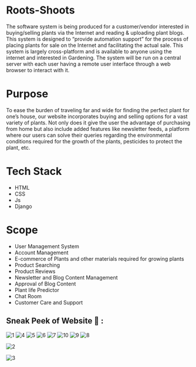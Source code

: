 # Roots-Shoots
The software system is being produced for a customer/vendor interested in buying/selling 
plants via the Internet and reading & uploading plant blogs. This system is designed to 
“provide automation support” for the process of placing plants for sale on the Internet and 
facilitating the actual sale. This system is largely cross-platform and is available to anyone 
using the internet and interested in Gardening. The system will be run on a central server 
with each user having a remote user interface through a web browser to interact with it. 

# Purpose
To ease the burden of traveling far and wide for finding the perfect plant for one’s house, 
our website incorporates buying and selling options for a vast variety of plants. Not only 
does it give the user the advantage of purchasing from home but also include added 
features like newsletter feeds, a platform where our users can solve their queries regarding 
the environmental conditions required for the growth of the plants, pesticides to protect the
plant, etc.


# Tech Stack
<ul>
  <li>HTML</li>
  <li>CSS</li>
  <li>Js</li>
  <li>Django</li>
</ul>

# Scope
<ul>
  <li>User Management System</li>
  <li>Account Management</li>
  <li>E-commerce of Plants and other materials required for growing plants</li>
  <li>Product Searching</li>
  <li>Product Reviews</li>
  <li>Newsletter and Blog Content Management</li>
  <li>Approval of Blog Content</li>
  <li>Plant life Predictor</li>
  <li>Chat Room</li>
  <li>Customer Care and Support</li>
</ul>

## Sneak Peek of Website 🙈 :


![1](https://github.com/EkanshAgrawal/Roots-Shoots/assets/83202027/46f25cf9-6298-45af-869c-3db865b00ed4)
![4](https://github.com/EkanshAgrawal/Roots-Shoots/assets/83202027/dec77e3d-08cf-4b97-a3fd-23daf17be514)
![5](https://github.com/EkanshAgrawal/Roots-Shoots/assets/83202027/0da1d586-e309-4963-83e3-9cdf26b75e63)
![6](https://github.com/EkanshAgrawal/Roots-Shoots/assets/83202027/320da578-36bb-489f-933e-1d2e55966cb1)
![7](https://github.com/EkanshAgrawal/Roots-Shoots/assets/83202027/c9e045a3-33ea-4c5b-87f9-adaa38649650)
![10](https://github.com/EkanshAgrawal/Roots-Shoots/assets/83202027/c8b49d59-0a69-4217-a5c4-9c03cbfd74f4)
![9](https://github.com/EkanshAgrawal/Roots-Shoots/assets/83202027/4c4d5591-4680-4a78-8666-c893e34d7ed6)
![8](https://github.com/EkanshAgrawal/Roots-Shoots/assets/83202027/5b9d0453-486b-4676-bb15-4adadb2e6f8d)

![2](https://github.com/EkanshAgrawal/Roots-Shoots/assets/83202027/326e12d9-0eba-4dbb-b2b8-d69f2b10d9fe)


![3](https://github.com/EkanshAgrawal/Roots-Shoots/assets/83202027/bf5b6539-457c-430f-80f9-88fc33667c95)




